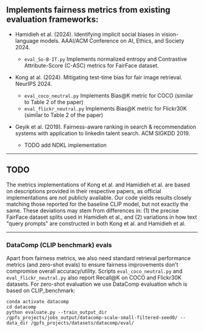 ## Implements fairness metrics from existing evaluation frameworks:

- Hamidieh et al. (2024). Identifying implicit social biases in vision-language models. AAAI/ACM Conference on AI, Ethics, and Society 2024.
    - `eval_So-B-IT.py` Implements normalized entropy and Contrastive Attribute-Score (C-ASC) metrics for FairFace dataset.
      
- Kong at al. (2024). Mitigating test-time bias for fair image retrieval. NeurIPS 2024.
    - `eval_coco_neutral.py` Implements Bias@K metric for COCO (similar to Table 2 of the paper)
    - `eval_flickr_neutral.py` Implements Bias@K metric for Flickr30K (similar to Table 2 of the paper)
      
- Geyik et al. (2019). Fairness-aware ranking in search & recommendation systems with application to linkedin talent search. ACM SIGKDD 2019.
    - TODO add NDKL implementation
 

---- 

## TODO

The metrics implementations of Kong et al. and Hamidieh et al. are based on descriptions provided in their respective papers, as official implementations are not publicly available. Our code yields results closely matching those reported for the baseline CLIP model, but not exactly the same. These deviations may stem from differences in: (1) the precise FairFace dataset splits used in Hamidieh et al., and (2) variations in how text "query prompts" are constructed in both Kong et al. and Hamidieh et al.

---- 

### DataComp (CLIP benchmark) evals

Apart from fairness metrics, we also need standard retrieval performance metrics (and zero-shot evals) to ensure fairness improvements don't compromise overall accuracy/utility. 
Scripts `eval_coco_neutral.py` and `eval_flickr_neutral.py` also report Recall@K on COCO and Flickr30K datasets.
For zero-shot evaluation we use DataComp evaluation whch is based on CLIP_benchmark:

```
conda activate datacomp
cd datacomp
python evaluate.py --train_output_dir /gpfs_projects/jobs_output/datacomp-scale-small-filtered-seed0/ --data_dir /gpfs_projects/datasets/datacomp/eval/
```
